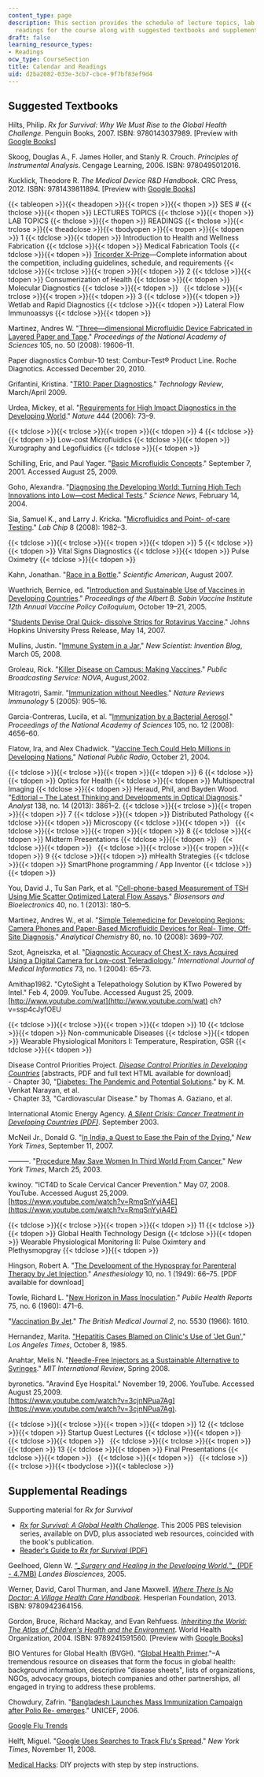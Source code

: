 ```yaml
---
content_type: page
description: This section provides the schedule of lecture topics, lab topics, and
  readings for the course along with suggested textbooks and supplementary readings.
draft: false
learning_resource_types:
- Readings
ocw_type: CourseSection
title: Calendar and Readings
uid: d2ba2082-033e-3cb7-cbce-9f7bf83ef9d4
---
```

## Suggested Textbooks

Hilts, Philip. *Rx for Survival: Why We Must Rise to the Global Health Challenge*. Penguin Books, 2007. ISBN: 9780143037989. \[Preview with [Google Books](http://books.google.com/books?id=C5q5-8m80LoC&printsec=frontcover)\]

Skoog, Douglas A., F. James Holler, and Stanly R. Crouch. *Principles of Instrumental Analysis*. Cengage Learning, 2006. ISBN: 9780495012016.

Kucklick, Theodore R. *The Medical Device R&D Handbook*. CRC Press, 2012. ISBN: 9781439811894. \[Preview with [Google Books](http://books.google.com/books?id=_zDx7xAM6ccC&printsec=frontcover)\]

{{< tableopen >}}{{< theadopen >}}{{< tropen >}}{{< thopen >}}
SES #
{{< thclose >}}{{< thopen >}}
LECTURES TOPICS
{{< thclose >}}{{< thopen >}}
LAB TOPICS
{{< thclose >}}{{< thopen >}}
READINGS
{{< thclose >}}{{< trclose >}}{{< theadclose >}}{{< tbodyopen >}}{{< tropen >}}{{< tdopen >}}
1
{{< tdclose >}}{{< tdopen >}}
Introduction to Health and Wellness Fabrication
{{< tdclose >}}{{< tdopen >}}
Medical Fabrication Tools
{{< tdclose >}}{{< tdopen >}}
[Tricorder X-Prize](http://www.qualcommtricorderxprize.org/)—Complete information about the competition, including guidelines, schedule, and requirements
{{< tdclose >}}{{< trclose >}}{{< tropen >}}{{< tdopen >}}
2
{{< tdclose >}}{{< tdopen >}}
Consumerization of Health
{{< tdclose >}}{{< tdopen >}}
Molecular Diagnostics
{{< tdclose >}}{{< tdopen >}}
 
{{< tdclose >}}{{< trclose >}}{{< tropen >}}{{< tdopen >}}
3
{{< tdclose >}}{{< tdopen >}}
Wetlab and Rapid Diagnostics
{{< tdclose >}}{{< tdopen >}}
Lateral Flow Immunoassys
{{< tdclose >}}{{< tdopen >}}

Martinez, Andres W. "[Three—dimensional Microfluidic Device Fabricated in Layered Paper and Tape](http://dx.doi.org/10.1073/pnas.0810903105)." *Proceedings of the National Academy of Sciences* 105, no. 50 (2008): 19606–11.

Paper diagnostics Combur-10 test: Combur-Test® Product Line. Roche Diagnotics. Accessed December 20, 2010.

Grifantini, Kristina. "[TR10: Paper Diagnostics](http://www2.technologyreview.com/news/412187/tr10-paper-diagnostics/)." *Technology Review*, March/April 2009.

Urdea, Mickey, et al. "[Requirements for High Impact Diagnostics in the Developing World](http://dx.doi.org/10.1038/nature05448)." *Nature* 444 (2006): 73–9.

{{< tdclose >}}{{< trclose >}}{{< tropen >}}{{< tdopen >}}
4
{{< tdclose >}}{{< tdopen >}}
Low-cost Microfluidics
{{< tdclose >}}{{< tdopen >}}
Xurography and Legofluidics
{{< tdclose >}}{{< tdopen >}}

Schilling, Eric, and Paul Yager. "[Basic Microfluidic Concepts](http://faculty.washington.edu/yagerp/microfluidicstutorial/basicconcepts/basicconcepts.htm)." September 7, 2001. Accessed August 25, 2009.

Goho, Alexandra. "[Diagnosing the Developing World: Turning High Tech Innovations into Low—cost Medical Tests](https://www.sciencenews.org/article/diagnosing-developing-world)." *Science News*, February 14, 2004.

Sia, Samuel K., and Larry J. Kricka. "[Microfluidics and Point- of-care Testing](http://dx.doi.org/10.1039/b817915h)." *Lab Chip* 8 (2008): 1982–3.

{{< tdclose >}}{{< trclose >}}{{< tropen >}}{{< tdopen >}}
5
{{< tdclose >}}{{< tdopen >}}
Vital Signs Diagnostics
{{< tdclose >}}{{< tdopen >}}
Pulse Oximetry
{{< tdclose >}}{{< tdopen >}}

Kahn, Jonathan. "[Race in a Bottle](http://www.scientificamerican.com/article/race-in-a-bottle/)." *Scientific American*, August 2007.

Wuethrich, Bernice, ed. "[Introduction and Sustainable Use of Vaccines in Developing Countries](http://www.gatesfoundation.org/Media-Center/Press-Releases/2005/09/Sabin-Vaccine-Institute-Receives-150000-Grant)." *Proceedings of the Albert B. Sabin Vaccine Institute 12th Annual Vaccine Policy Colloquium*, October 19–21, 2005.

"[Students Devise Oral Quick- dissolve Strips for Rotavirus Vaccine](https://www.eurekalert.org/pub_releases/2007-05/jhu-sdo051407.php)." Johns Hopkins University Press Release, May 14, 2007.

Mullins, Justin. "[Immune System in a Jar](http://www.newscientist.com/blog/invention/2008/03/immune-system-in-jar.html)," *New Scientist: Invention Blog*, March 05, 2008.

Groleau, Rick. "[Killer Disease on Campus: Making Vaccines](http://www.pbs.org/wgbh/nova/body/making-vaccines.html)." *Public Broadcasting Service: NOVA*, August,2002.

Mitragotri, Samir. "[Immunization without Needles](http://dx.doi.org/10.1038/nri1728)." *Nature Reviews Immunology* 5 (2005): 905–16.

Garcia-Contreras, Lucila, et al. "[Immunization by a Bacterial Aerosol](http://dx.doi.org/10.1073/pnas.0800043105)." *Proceedings of the National Academy of Sciences* 105, no. 12 (2008): 4656–60.

Flatow, Ira, and Alex Chadwick. "[Vaccine Tech Could Help Millions in Developing Nations](http://www.npr.org/templates/story/story.php?storyId=4120487)," *National Public Radio*, October 21, 2004.

{{< tdclose >}}{{< trclose >}}{{< tropen >}}{{< tdopen >}}
6
{{< tdclose >}}{{< tdopen >}}
Optics for Health
{{< tdclose >}}{{< tdopen >}}
Multispectral Imaging
{{< tdclose >}}{{< tdopen >}}
Heraud, Phil, and Bayden Wood. "[Editorial – The Latest Thinking and Developments in Optical Diagnosis](http://dx.doi.org/10.1039/C3AN90052E)." *Analyst* 138, no. 14 (2013): 3861–2.
{{< tdclose >}}{{< trclose >}}{{< tropen >}}{{< tdopen >}}
7
{{< tdclose >}}{{< tdopen >}}
Distributed Pathology
{{< tdclose >}}{{< tdopen >}}
Microscopy
{{< tdclose >}}{{< tdopen >}}
 
{{< tdclose >}}{{< trclose >}}{{< tropen >}}{{< tdopen >}}
8
{{< tdclose >}}{{< tdopen >}}
Midterm Presentations
{{< tdclose >}}{{< tdopen >}}
 
{{< tdclose >}}{{< tdopen >}}
 
{{< tdclose >}}{{< trclose >}}{{< tropen >}}{{< tdopen >}}
9
{{< tdclose >}}{{< tdopen >}}
mHealth Strategies
{{< tdclose >}}{{< tdopen >}}
SmartPhone programming / App Inventor
{{< tdclose >}}{{< tdopen >}}

You, David J., Tu San Park, et al. "[Cell-phone-based Measurement of TSH Using Mie Scatter Optimized Lateral Flow Assays](http://dx.doi.org/10.1016/j.bios.2012.07.014)." *Biosensors and Bioelectronics* 40, no. 1 (2013): 180–5.

Martinez, Andres W., et al. "[Simple Telemedicine for Developing Regions: Camera Phones and Paper-Based Microfluidic Devices for Real- Time, Off-Site Diagnosis](http://dx.doi.org/10.1021/ac800112r)." *Analytical Chemistry* 80, no. 10 (2008): 3699–707.

Szot, Agneiszka, et al. "[Diagnostic Accuracy of Chest X- rays Acquired Using a Digital Camera for Low-cost Teleradiology](http://dx.doi.org/10.1016/j.ijmedinf.2003.10.002)." *International Journal of Medical Informatics* 73, no. 1 (2004): 65–73.

Amithap1982. "CytoSight a Telepathology Solution by KTwo Powered by Intel." Feb 4, 2009. YouTube. Accessed August 25, 2009. [http://www.youtube.com/wat](http://www.youtube.com/wat) ch?v=ssp4cJyfOEU

{{< tdclose >}}{{< trclose >}}{{< tropen >}}{{< tdopen >}}
10
{{< tdclose >}}{{< tdopen >}}
Non-communicable Diseases
{{< tdclose >}}{{< tdopen >}}
Wearable Physiological Monitors I: Temperature, Respiration, GSR
{{< tdclose >}}{{< tdopen >}}

Disease Control Priorities Project. [*Disease Control Priorities in Developing Countries*](https://www.dcp-3.org/sites/default/files/dcp2/DCPFM.pdf) \[abstracts, PDF and full text HTML available for download\]   
\- Chapter 30, "[Diabetes: The Pandemic and Potential Solutions](https://www.ncbi.nlm.nih.gov/books/NBK11777/)." by K. M. Venkat Narayan, et al.   
\- Chapter 33, "Cardiovascular Disease." by Thomas A. Gaziano, et al.

International Atomic Energy Agency. [*A Silent Crisis: Cancer Treatment in Developing Countries (PDF)*](https://inis.iaea.org/search/search.aspx?orig_q=RN:35024620). September 2003.

McNeil Jr., Donald G. "[In India, a Quest to Ease the Pain of the Dying](http://www.nytimes.com/2007/09/11/health/11pain.html?pagewanted=all&_r=0)," *New York Times*, September 11, 2007.

———. "[Procedure May Save Women In Third World From Cancer](http://www.nytimes.com/2003/03/25/health/procedure-may-save-women-in-third-world-from-cancer.html)," *New York Times*, March 25, 2003.

kwinoy. "ICT4D to Scale Cervical Cancer Prevention." May 07, 2008. YouTube. Accessed August 25,2009.   
[https://www.youtube.com/watch?v=RmqSnYyiA4E](https://www.youtube.com/watch?v=RmqSnYyiA4E)

{{< tdclose >}}{{< trclose >}}{{< tropen >}}{{< tdopen >}}
11
{{< tdclose >}}{{< tdopen >}}
Global Health Technology Design
{{< tdclose >}}{{< tdopen >}}
Wearable Physiological Monitoring II: Pulse Oximtery and Plethysmopgray
{{< tdclose >}}{{< tdopen >}}

Hingson, Robert A. "[The Development of the Hypospray for Parenteral Therapy by Jet Injection](https://pubmed.ncbi.nlm.nih.gov/18123044/)." *Anesthesiology* 10, no. 1 (1949): 66–75. \[PDF available for download\]

Towle, Richard L. "[New Horizon in Mass Inoculation](http://www.jstor.org/stable/4590834)." *Public Health Reports* 75, no. 6 (1960): 471–6.

"[Vaccination By Jet](http://ncbi.nlm.nih.gov/pmc/articles/PMC1944519/)." *The British Medical Journal 2*, no. 5530 (1966): 1610.

Hernandez, Marita. ["Hepatitis Cases Blamed on Clinic's Use of 'Jet Gun'](http://articles.latimes.com/1985-10-08/local/me-15327_1_injection-gun)," *Los Angeles Times*, October 8, 1985.

Anahtar, Melis N. "[Needle-Free Injectors as a Sustainable Alternative to Syringes](http://web.mit.edu/mitir/2008/spring/needle.html)." *MIT International Review*, Spring 2008.

byronetics. "Aravind Eye Hospital." November 19, 2006. YouTube. Accessed August 25,2009.   
[https://www.youtube.com/watch?v=3cjnNPua7Ag](https://www.youtube.com/watch?v=3cjnNPua7Ag).

{{< tdclose >}}{{< trclose >}}{{< tropen >}}{{< tdopen >}}
12
{{< tdclose >}}{{< tdopen >}}
Startup Guest Lectures
{{< tdclose >}}{{< tdopen >}}
 
{{< tdclose >}}{{< tdopen >}}
 
{{< tdclose >}}{{< trclose >}}{{< tropen >}}{{< tdopen >}}
13
{{< tdclose >}}{{< tdopen >}}
Final Presentations
{{< tdclose >}}{{< tdopen >}}
 
{{< tdclose >}}{{< tdopen >}}
 
{{< tdclose >}}{{< trclose >}}{{< tbodyclose >}}{{< tableclose >}}

## Supplemental Readings

Supporting material for *Rx for Survival*

- [*Rx for Survival: A Global Health Challenge*](http://www.pbs.org/wgbh/rxforsurvival/index.html). This 2005 PBS television series, available on DVD, plus associated web resources, coincided with the book's publication.
- [Reader's Guide to *Rx for Survival* (PDF)](http://www-tc.pbs.org/wgbh/rxforsurvival/pdf/Rx_PenguinReadGuide.pdf)

Geelhoed, Glenn W. [*"\_Surgery and Healing in the Developing World.*"\_ (PDF - 4.7MB)](http://www.dartmouth-hitchcock.org/dhmc-internet-upload/file_collection/geelhoed_surgery.pdf) *Landes Biosciences,* 2005.

Werner, David, Carol Thurman, and Jane Maxwell. [*Where There Is No Doctor: A Village Health Care Handbook*](http://store.hesperian.org/HB/prod/B010R.html). Hesperian Foundation, 2013. ISBN: 9780942364156.

Gordon, Bruce, Richard Mackay, and Evan Rehfuess. [*Inheriting the World: The Atlas of Children's Health and the Environment*](http://www.who.int/ceh/publications/atlas/en/). World Health Organization, 2004. ISBN: 9789241591560. \[Preview with [Google Books](http://books.google.com/books?id=Kd38N3odqJMC&printsec=frontcover)\]

BIO Ventures for Global Health (BVGH). "[Global Health Primer](https://bvgh.org/global-health-primer/)."–A tremendous resource on diseases that form the focus in global health: background information, descriptive "disease sheets", lists of organizations, NGOs, advocacy groups, biotech companies and other partnerships, all engaged in trying to address these problems.

Chowdury, Zafrin. "[Bangladesh Launches Mass Immunization Campaign after Polio Re- emerges](http://www.unicef.org/infobycountry/bangladesh_33390.html)." UNICEF, 2006.

[Google Flu Trends](http://www.google.org/flutrends/us/#US)

Helft, Miguel. "[Google Uses Searches to Track Flu's Spread](http://www.nytimes.com/2008/11/12/technology/internet/12flu.html?_r=0)." *New York Times*, November 11, 2008.

[Medical Hacks](http://hackaday.com/category/medical-hacks/): DIY projects with step by step instructions.